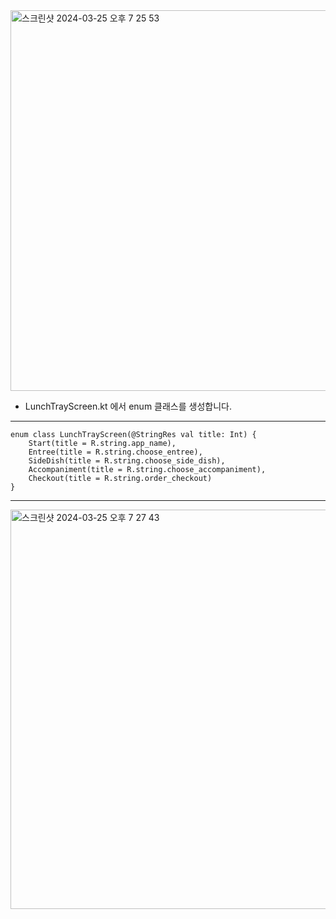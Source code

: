 
<img width="609" alt="스크린샷 2024-03-25 오후 7 25 53" src="https://github.com/giyoungjang/kotlin-study/assets/126555597/c8390512-292d-4c80-9189-a1e96c781777">

- LunchTrayScreen.kt 에서 enum 클래스를 생성합니다.

---

    enum class LunchTrayScreen(@StringRes val title: Int) {
        Start(title = R.string.app_name),
        Entree(title = R.string.choose_entree),
        SideDish(title = R.string.choose_side_dish),
        Accompaniment(title = R.string.choose_accompaniment),
        Checkout(title = R.string.order_checkout)
    }

---

<img width="639" alt="스크린샷 2024-03-25 오후 7 27 43" src="https://github.com/giyoungjang/kotlin-study/assets/126555597/380f33cd-a933-4c2c-8455-41f52963054e">













